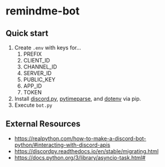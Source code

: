 # remindme-bot

## Quick start

1. Create `.env` with keys for...
   1. PREFIX
   2. CLIENT_ID
   3. CHANNEL_ID
   4. SERVER_ID
   5. PUBLIC_KEY
   6. APP_ID
   7. TOKEN
2. Install [discord.py](https://pypi.org/project/discord.py/), [pytimeparse](https://pypi.org/project/pytimeparse/), and [dotenv](https://pypi.org/project/python-dotenv/) via pip.
3. Execute `bot.py`

## External Resources

- https://realpython.com/how-to-make-a-discord-bot-python/#interacting-with-discord-apis
- https://discordpy.readthedocs.io/en/stable/migrating.html
- https://docs.python.org/3/library/asyncio-task.html#

